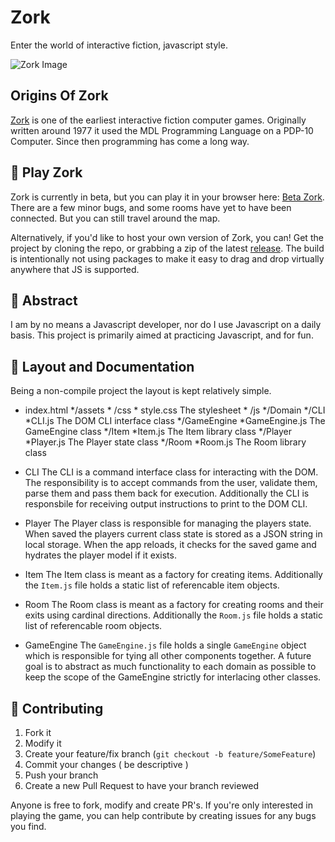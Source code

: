 # Zork
Enter the world of interactive fiction, javascript style. 

![Zork Image](http://raeinblack.com/zork.png)

## Origins Of Zork
[Zork](https://en.wikipedia.org/wiki/Zork) is one of the earliest interactive fiction computer games. Originally written around 1977 it used the MDL Programming Language on a PDP-10 Computer. Since then programming has come a long way.

## :hammer: Play Zork
Zork is currently in beta, but you can play it in your browser here: [Beta Zork](https://raeinblack.com/projects/zork). There are a few minor bugs, and some rooms have yet to have been connected. But you can still travel around the map.

Alternatively, if you'd like to host your own version of Zork, you can! Get the project by cloning the repo, or grabbing a zip of the latest [release](https://github.com/DLzer/Zork/releases/latest). The build is intentionally not using packages to make it easy to drag and drop virtually anywhere that JS is supported.

## :satellite: Abstract

I am by no means a Javascript developer, nor do I use Javascript on a daily basis. This project is primarily aimed at practicing Javascript, and for fun.

## :mag_right: Layout and Documentation

Being a non-compile project the layout is kept relatively simple.

* index.html
    */assets
        * /css
            * style.css The stylesheet
        * /js
            */Domain
                */CLI
                    *CLI.js The DOM CLI interface class
                */GameEngine
                    *GameEngine.js The GameEngine class
                */Item
                    *Item.js The Item library class
                */Player
                    *Player.js The Player state class
                */Room
                    *Room.js The Room library class

- CLI
    The CLI is a command interface class for interacting with the DOM. The responsibility is to accept commands from the user, validate them, parse them and pass them back for execution. Additionally the CLI is responsbile for receiving output instructions to print to the DOM CLI.

- Player
    The Player class is responsible for managing the players state. When saved the players current class state is stored as a JSON string in local storage. When the app reloads, it checks for the saved game and hydrates the player model if it exists.

- Item
    The Item class is meant as a factory for creating items. Additionally the `Item.js` file holds a static list of referencable item objects.

- Room
    The Room class is meant as a factory for creating rooms and their exits using cardinal directions. Additionally the `Room.js` file holds a static list of referencable room objects.

- GameEngine
    The `GameEngine.js` file holds a single `GameEngine` object which is responsible for tying all other components together. A future goal is to abstract as much functionality to each domain as possible to keep the scope of the GameEngine strictly for interlacing other classes.


## :wrench: Contributing

1. Fork it
2. Modify it
3. Create your feature/fix branch (`git checkout -b feature/SomeFeature`)
4. Commit your changes ( be descriptive )
5. Push your branch
6. Create a new Pull Request to have your branch reviewed

Anyone is free to fork, modify and create PR's. If you're only interested in playing the game, you can help contribute by creating issues for any bugs you find. 

